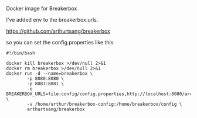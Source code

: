 Docker image for Breakerbox

I've added env to the breakerbox.urls.

https://github.com/arthurtsang/breakerbox

so you can set the config.properties like this

```
#!/bin/bash

docker kill breakerbox >/dev/null 2>&1
docker rm breakerbox >/dev/null 2>&1
docker run -d --name=breakerbox \
        -p 8080:8080 \
        -p 8081:8081 \
        -e BREAKERBOX_URLS=file:config/config.properties,http://localhost:8080/archaius/breakerbox \
        -v /home/arthur/breakerbox-config:/home/breakerbox/config \
        arthurtsang/breakerbox
```
